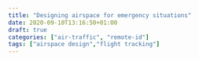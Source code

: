 ```yaml
---
title: "Designing airspace for emergency situations"
date: 2020-09-10T13:16:50+01:00
draft: true
categories: ["air-traffic", "remote-id"]
tags: ["airspace design","flight tracking"]
---
```


